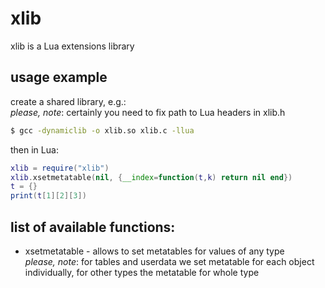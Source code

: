# xlib
xlib is a Lua extensions library

## usage example
create a shared library, e.g.:  
*please, note*: certainly you need to fix path to Lua headers in xlib.h
```bash
$ gcc -dynamiclib -o xlib.so xlib.c -llua
```
then in Lua:
```lua
xlib = require("xlib")
xlib.xsetmetatable(nil, {__index=function(t,k) return nil end})
t = {}
print(t[1][2][3])
```

## list of available functions:
* xsetmetatable - allows to set metatables for values of any type  
*please, note*: for tables and userdata we set metatable for each object
individually, for other types the metatable for whole type
